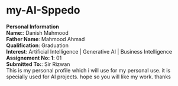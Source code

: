 # my-AI-Sppedo
**Personal Information**<br>
**Name:**: Danish Mahmood<br>
**Father Name**: Mahmood Ahmad<br>
**Qualification**: Graduation <br>
**Interest**: Artificial Intelligence | Generative AI | Business Intelligence<br>
**Assignement No: 1**: 01<br>
**Submitted To:**: Sir Rizwan<br>
This is my personal profile which i will use for my personal use. it is specially used for AI projects. hope so you will like my work. thanks
